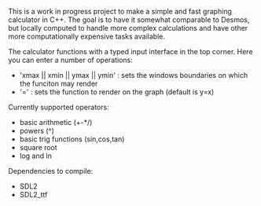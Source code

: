 This is a work in progress project to make a simple and fast graphing calculator in C++.
The goal is to have it somewhat comparable to Desmos, but locally computed to handle more complex
calculations and have other more computationally expensive tasks available.

The calculator functions with a typed input interface in the top corner. Here you can enter a number of operations:
* 'xmax || xmin || ymax || ymin' <number>  : sets the windows boundaries on which the funciton may render
* '=' <function expression> : sets the function to render on the graph (default is y=x)

Currently supported operators:
* basic arithmetic (+-*/)
* powers (^)
* basic trig functions (sin,cos,tan)
* square root
* log and ln

Dependencies to compile:
* SDL2
* SDL2_ttf

